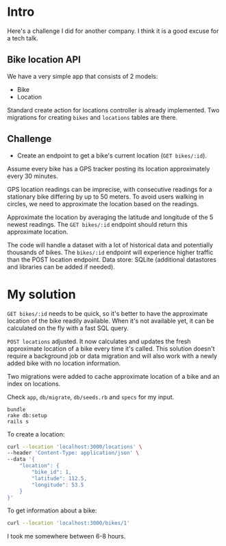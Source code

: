 # Intro

Here's a challenge I did for another company. I think it is a good excuse for a tech talk.

## Bike location API

We have a very simple app that consists of 2 models:

* Bike
* Location

Standard create action for locations controller is already implemented.
Two migrations for creating `bikes` and `locations` tables are there.

## Challenge

* Create an endpoint to get a bike's current location (`GET bikes/:id`).

Assume every bike has a GPS tracker posting its location approximately every 30 minutes.

GPS location readings can be imprecise, with consecutive readings for a stationary bike differing by up to 50 meters. To avoid users walking in circles, we need to approximate the location based on the readings.

Approximate the location by averaging the latitude and longitude of the 5 newest readings. The `GET bikes/:id` endpoint should return this approximate location.

The code will handle a dataset with a lot of historical data and potentially thousands of bikes.
The `bikes/:id` endpoint will experience higher traffic than the POST location endpoint.
Data store: SQLite (additional datastores and libraries can be added if needed).

# My solution

`GET bikes/:id` needs to be quick, so it's better to have the approximate location of the bike readily available. When it's not available yet, it can be calculated on the fly with a fast SQL query.

`POST locations` adjusted. It now calculates and updates the fresh approximate location of a bike every time it's called. This solution doesn't require a background job or data migration and will also work with a newly added bike with no location information.

Two migrations were added to cache approximate location of a bike and an index on locations.

Check `app`, `db/migrate`, `db/seeds.rb` and `specs` for my input.

```
bundle
rake db:setup
rails s
```

To create a location:
```bash
curl --location 'localhost:3000/locations' \
--header 'Content-Type: application/json' \
--data '{
    "location": {
        "bike_id": 1,
        "latitude": 112.5,
        "longitude": 53.5
    }
}'
```

To get information about a bike:
```bash
curl --location 'localhost:3000/bikes/1'
```

I took me somewhere between 6-8 hours.